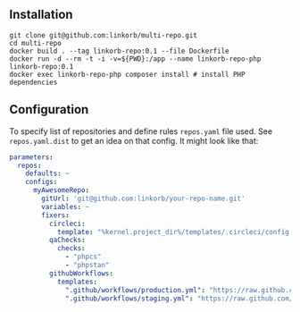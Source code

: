 ## Installation

    git clone git@github.com:linkorb/multi-repo.git
    cd multi-repo
    docker build . --tag linkorb-repo:0.1 --file Dockerfile
    docker run -d --rm -t -i -v=${PWD}:/app --name linkorb-repo-php linkorb-repo:0.1
    docker exec linkorb-repo-php composer install # install PHP dependencies

## Configuration

To specify list of repositories and define rules `repos.yaml` file used. See `repos.yaml.dist` to get an idea on that config. It might look like that:
```yaml
parameters:
  repos:
    defaults: ~
    configs:
      myAwesomeRepo:
        gitUrl: 'git@github.com:linkorb/your-repo-name.git'
        variables: ~
        fixers:
          circleci:
            template: "%kernel.project_dir%/templates/.circleci/config.yml.twig"
          qaChecks:
            checks:
              - "phpcs"
              - "phpstan"
          githubWorkflows:
            templates:
              ".github/workflows/production.yml": "https://raw.github.com/…./production.yml.twig"
              ".github/workflows/staging.yml": "https://raw.github.com/…./staging.yml.twig"
```
